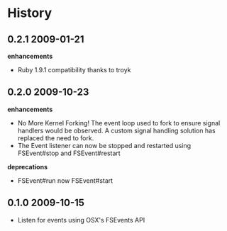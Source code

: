 History
=======
0.2.1 2009-01-21
----------------

**enhancements**

- Ruby 1.9.1 compatibility thanks to troyk

0.2.0 2009-10-23
----------------

**enhancements**

- No More Kernel Forking! The event loop used to fork to ensure signal handlers would be observed.
  A custom signal handling solution has replaced the need to fork.
- The Event listener can now be stopped and restarted using FSEvent#stop and FSEvent#restart

**deprecations**

- FSEvent#run now FSEvent#start


0.1.0 2009-10-15
----------------
- Listen for events using OSX's FSEvents API

